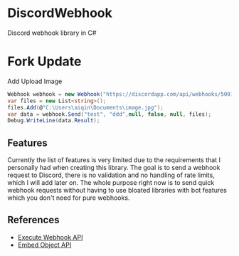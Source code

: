 # DiscordWebhook
Discord webhook library in C#

# Fork Update
Add  Upload Image

```csharp
Webhook webhook = new Webhook("https://discordapp.com/api/webhooks/509199234734489601/_IcLswjSwKmM8wC8ag3ggVmHilyRFvopKjc4rRM2QtSjX85Qt-PwaRlqJhYuH2vcD3ku");
var files = new List<string>();
files.Add(@"C:\Users\aiqin\Documents\image.jpg");
var data = webhook.Send("test", "ddd",null, false, null, files);
Debug.WriteLine(data.Result);
```

## Features
Currently the list of features is very limited due to the requirements that I personally had when creating this library. The goal is to send a webhook request to Discord, there is no validation and no handling of rate limits, which I will add later on. The whole purpose right now is to send quick webhook requests without having to use bloated libraries with bot features which you don't need for pure webhooks.

## References
* [Execute Webhook API](https://discordapp.com/developers/docs/resources/webhook#execute-webhook)
* [Embed Object API](https://discordapp.com/developers/docs/resources/channel#embed-object)
